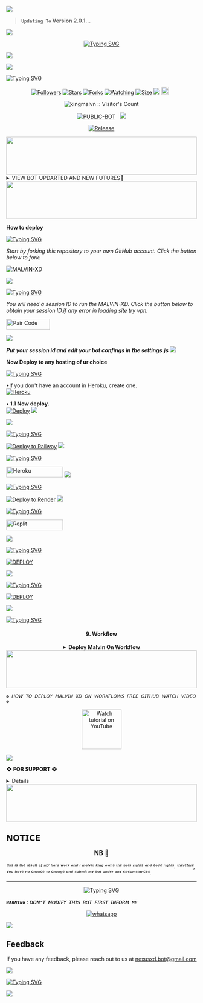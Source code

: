 <a><img src='https://i.imgur.com/LyHic3i.gif'/>

> **`Updating To` Version 2.0.1...**

<a><img src='https://i.imgur.com/LyHic3i.gif'/>

<p align="center"> 
  <p align="center">
  <a href="https://git.io/typing-svg"><img src="https://readme-typing-svg.demolab.com?font=Bungee+Shade&size=25&pause=1000&background=FF000000&width=435&lines=THIS+IS+MALVIN+XD+𝗩2 ❤️+;MALVIN-+XD-+𝗩2.0.1 🎉;CREATED+𝗕Y+MALVIN-KING ✔️" alt="Typing SVG" /></a>
  </p>

<a><img src='https://i.imgur.com/LyHic3i.gif'/>

<img align="center" height="auto"
src="https://files.catbox.moe/gld2vo.jpg?"/>

[![Typing SVG](https://readme-typing-svg.herokuapp.com?font=Rockstar-ExtraBold&size=30&pause=1000&color=0000FF&center=true&vCenter=true&width=815&height=60&lines=▇+▇+▇+▇+▇+▇+▇)](https://git.io/typing-svg)
<br>
<p align="center"
  <a href="https://github.com/kingmalvn/MALVIN-XD">
    
  
</p> 

 <p align="center">
<a href="https://github.com/kingmalvn/followers"><img title="Followers" src="https://img.shields.io/github/followers/kingmalvn?color=purple&style=flat-square"></a>
<a href="https://github.com/kingmalvn/MALVIN-XD/stargazers/"><img title="Stars" src="https://img.shields.io/github/stars/kingmalvn/MALVIN-XD?color=blue&style=flat-square"></a>
<a href="https://github.com/kingmalvn/MALVIN-XD/network/members"><img title="Forks" src="https://img.shields.io/github/forks/kingmalvn/MALVIN-XD?color=blue&style=flat-square"></a>
<a href="https://github.com/kingmalvn/MALVIN-XD/watchers"><img title="Watching" src="https://img.shields.io/github/watchers/kingmalvn/MALVIN-XD?label=Watchers&color=blue&style=flat-square"></a>
<a href="https://github.com/kingmalvn/MALVIN-XD/"><img title="Size" src="https://img.shields.io/github/repo-size/kingmalvn/MALVIN-XD?style=flat-square&color=green"></a>
<a href="https://hits.seeyoufarm.com"><img src="https://hits.seeyoufarm.com/api/count/incr/badge.svg?url=https%3A%2F%2Fgithub.com%2Fkingmalvn%2FMALVIN-XD&count_bg=%2379C83D&title_bg=%23555555&icon=probot.svg&icon_color=%2300FF6D&title=hits&edge_flat=false"/></a>
<a href="https://github.com/kingmalvn/MALVIN-XD/graphs/commit-activity"><img height="20" src="https://img.shields.io/badge/Maintained%3F-yes-green.svg"></a>&nbsp;&nbsp;</a>
<p align="center"><img src="https://profile-counter.glitch.me/{MALVIN-XD}/count.svg" alt="kingmalvn :: Visitor's Count" old_src="https://profile-counter.glitch.me/{kingmalvn}/count.svg" /></p>
<p align="center">
<a href="https://github.com/kingmalvn/MALVIN-XD"><img title="PUBLIC-BOT" src="https://img.shields.io/static/v1?label=Language&message=English&style=flat-square&color=darkpink"></a> &nbsp;
  <img src="https://komarev.com/ghpvc/?username=MALVIN-XD&label=VIEWS&style=flat-square&color=blue" />
</a>
<p align="center">
  <a href="https://github.com/kingmalvn/MALVIN-XD"><img title="Release" src="https://img.shields.io/badge/Release-beta%20v2.0-darkcyan.svg?style=for-the-badge&logo=appveyor" /></a>

<p align='center'>
    </p>
<img src="https://i.imgur.com/dBaSKWF.gif" height="100" width="100%">
</details>

<details>
<summary>VIEW BOT UPDARTED AND NEW FUTURES🍂</summary>
  
--------------------------
- **ANTI-DELETED 🚀**
- **ANTI-VIEWONCE 🚀**
- **AUTO-UPDATE 🚀**
- **AUTO_VOICE 🚀**
- **AUTO_STICKER 🚀**
- **AUTO_REPLY 🚀**
- **ALWAYS_ONLINE_OFFLINE 🚀**
- **STATUS_REPLY_REACT 🚀**
- © **POWERD BY MALVIN KING**

---------
</details>
<img src="https://i.imgur.com/dBaSKWF.gif" height="100" width="100%">

**How to deploy**

 [![Typing SVG](https://readme-typing-svg.herokuapp.com?font=monospace-ExtraBold&color=blue&lines=🙏+𝗙𝗢𝗥𝗞+𝗔𝗡𝗗+𝗦𝗧𝗔𝗥+⭐+𝗥𝗘𝗣𝗢+⤵️)](https://git.io/typing-svg)

*_Start by forking this repository to your own GitHub account. Click the button below to fork:_*

  <a href="https://github.com/kingmalvn/MALVIN-XD/fork"><img title="MALVIN-XD" src="https://img.shields.io/badge/FORK-MALVIN-XDh?color=darkblue&style=for-the-badge&logo=stackshare"></a>

<a><img src='https://i.imgur.com/LyHic3i.gif'/>

   
 [![Typing SVG](https://readme-typing-svg.herokuapp.com?font=monospace-ExtraBold&color=blue&lines=🤖+𝗚𝗘𝗧+𝗕𝗢𝗧+𝗦𝗘𝗦𝗦𝗜𝗢𝗡+𝗜𝗗+𝗟𝗜𝗡𝗞𝗦+⤵️)](https://git.io/typing-svg) 

*_You will need a session ID to run the MALVIN-XD. Click the button below to obtain your session ID.if any error in loading site try vpn:_*

<p align="centre">
<a href='https://malvin-pair-7260ba936e0b.herokuapp.com/' target="_blank"><img alt='Pair Code' src='https://img.shields.io/badge/-Get Pairing Code-pink?style=for-the-badge&logo=Whatsapp&logoColor=white'/< width=115 height=28/p></a>



<a><img src='https://i.imgur.com/LyHic3i.gif'/>

 ***Put your session id and edit your bot confings in the settings.js***
<a><img src='https://i.imgur.com/LyHic3i.gif'/>



**Now Deploy to any hosting of ur choice**

[![Typing SVG](https://readme-typing-svg.herokuapp.com?font=Rockstar-ExtraBold&color=blue&lines=𝗗𝗘𝗣𝗟𝗢𝗬+⤵️+𝗢𝗡+𝗛𝗘𝗥𝗢𝗞𝗨+🛰️)](https://git.io/typing-svg)

•If you don't have an account in Heroku, create one.
   <br>
    <a href='https://signup.heroku.com/' target="_blank"><img alt='Heroku' src='https://img.shields.io/badge/-Create-purple?style=for-the-badge&logo=heroku&logoColor=white'/></a>

**• 1.1 Now deploy.**
    <br>
[![Deploy](https://www.herokucdn.com/deploy/button.svg)](https://dashboard.heroku.com/new?template=https%3A%2F%2Fgithub.com%2Fkingmalvn%2FMALVIN-XD) 
<a><img src='https://i.imgur.com/LyHic3i.gif'/>
 
<a><img src='https://i.imgur.com/LyHic3i.gif'/>

[![Typing SVG](https://readme-typing-svg.herokuapp.com?font=Rockstar-ExtraBold&color=blue&lines=𝗗𝗘𝗣𝗟𝗢𝗬+⤵️+𝗢𝗡+𝗥𝗔𝗜𝗟𝗪𝗔𝗬+🛰️)](https://git.io/typing-svg)

[![Deploy to Railway](https://img.shields.io/badge/RAILWAY-100000?style=for-the-badge&logo=scan&logoColor=white&labelColor=black&color=black)](https://railway.com)
<a><img src='https://i.imgur.com/LyHic3i.gif'/>

[![Typing SVG](https://readme-typing-svg.herokuapp.com?font=Rockstar-ExtraBold&color=blue&lines=𝗗𝗘𝗣𝗟𝗢𝗬+⤵️+𝗢𝗡+𝗞𝗢𝗬𝗘𝗕+🛰️)](https://git.io/typing-svg)

<p align="left">
<a href='https://app.koyeb.com/services/deploy?type=git&repository=kingmalvn/MALVIN-XD&ports=3000&env[PREFIX]=.&env[SESSION_ID]=&env[ALWAYS_ONLINE]=false&env[MODE]=public&env[AUTO_STATUS_MSG]=Seen%20status%20by%20MALVIN-XD&env[AUTO_STATUS_REPLY]=false&env[AUTO_STATUS_SEEN]=true&env[AUTO_TYPING]=false&env[ANTI_LINK]=true&env[AUTO_REACT]=false&env[READ_MESSAGE]=false' target="_blank"><img alt='Heroku' src='https://img.shields.io/badge/-koyeb ‎ deploy-FF009D?style=for-the-badge&logo=koyeb&logoColor=white'/< width=150 height=28/p></a>
<a><img src='https://i.imgur.com/LyHic3i.gif'/>
   
[![Typing SVG](https://readme-typing-svg.herokuapp.com?font=Rockstar-ExtraBold&color=blue&lines=𝗗𝗘𝗣𝗟𝗢𝗬+⤵️+𝗢𝗡+𝗥𝗘𝗡𝗗𝗘𝗥+🛰️)](https://git.io/typing-svg)


[![Deploy to Render](https://binbashbanana.github.io/deploy-buttons/buttons/remade/render.svg)](https://dashboard.render.com/blueprint/new?repo=https%3A%2F%2Fgithub.com%2Fkingmalvn%2FMALVIN-XD)
<a><img src='https://i.imgur.com/LyHic3i.gif'/>

[![Typing SVG](https://readme-typing-svg.herokuapp.com?font=Rockstar-ExtraBold&color=blue&lines=𝗗𝗘𝗣𝗟𝗢𝗬+⤵️+𝗢𝗡+𝗥𝗘𝗣𝗟𝗜𝗧+🛰️)](https://git.io/typing-svg)

<p align="left">
<a href='https://replit.com/~' target="_blank"><img alt='Replit' src='https://img.shields.io/badge/-Replit Deploy-red?style=for-the-badge&logo=replit&logoColor=white'/< width=150 height=28/p></a> 

 <a><img src='https://i.imgur.com/LyHic3i.gif'/>
 
[![Typing SVG](https://readme-typing-svg.herokuapp.com?font=Rockstar-ExtraBold&color=blue&lines=𝗗𝗘𝗣𝗟𝗢𝗬+⤵️+𝗢𝗡+𝗚𝗟𝗜𝗧𝗖𝗛+🛰️)](https://git.io/typing-svg)

<a href='https://glitch.com/signup' target="_blank"><img alt='DEPLOY' src='https://img.shields.io/badge/GLITCH-h?color=pink&style=for-the-badge&logo=glitch'/></a></p>

<a><img src='https://i.imgur.com/LyHic3i.gif'/>

[![Typing SVG](https://readme-typing-svg.herokuapp.com?font=Rockstar-ExtraBold&color=blue&lines=𝗗𝗘𝗣𝗟𝗢𝗬+⤵️+𝗢𝗡+𝗖𝗢𝗗𝗘𝗦𝗣𝗔𝗖𝗘+🛰️)](https://git.io/typing-svg)

<a href='https://github.com/codespaces/new' target="_blank"><img alt='DEPLOY' src='https://img.shields.io/badge/CODESPACE-h?color=navy&style=for-the-badge&logo=visualstudiocode'/></a></p>

<a><img src='https://i.imgur.com/LyHic3i.gif'/>

[![Typing SVG](https://readme-typing-svg.herokuapp.com?font=Rockstar-ExtraBold&color=blue&lines=𝗗𝗘𝗣𝗟𝗢𝗬+⤵️+𝗢𝗡+𝗪𝗢𝗥𝗞𝗙𝗟𝗢𝗪𝗦+🛰️)](https://git.io/typing-svg)

 <h4 align="center">9. Workflow</h4>
<p style="text-align: center; font-size: 1.2em;">


<details>

<b><strong><summary align="center" style="color: Yello;">Deploy Malvin On Workflow</summary></strong></b>
<p style="text-align: center; font-size: 1.2em;">
 
<h8>Copy the workflow codes and then frok the repo edit config add session id then save and now click on repo action tag then click on start new workflow then paste workflow codes rename main.yml to deploy.yml and save the file</h8>
<h3 align-"center"> Important</h3>
<h6 align-"center">Attention! We do not take responsibility if your github account is suspended through this Deploy method, I advise you not to use this workflow deploy method in the latest github accounts, github accounts created a year or more ago have not received the risk of suspension so far, this works It will only be done for 6 hours, you need to update the code to reactivate it.</h6>

```
name: Node.js CI

on:
  push:
    branches:
      - main
  pull_request:
    branches:
      - main

jobs:
  build:

    runs-on: ubuntu-latest

    strategy:
      matrix:
        node-version: [20.x]

    steps:
    - name: Checkout repository
      uses: actions/checkout@v3

    - name: Set up Node.js
      uses: actions/setup-node@v3
      with:
        node-version: ${{ matrix.node-version }}

    - name: Install dependencies
      run: npm install

    - name: Start application
      run: npm start
```
</details> 
<img src="https://i.imgur.com/dBaSKWF.gif" height="100" width="100%">

`✠ 𝘏𝘖𝘞 𝘛𝘖 𝘋𝘌𝘗𝘓𝘖𝘠 𝘔𝘈𝘓𝘝𝘐𝘕 X𝘋 𝘖𝘕 𝘞𝘖𝘙𝘒𝘍𝘓𝘖𝘞𝘚 𝘍𝘙𝘌𝘌 𝘎𝘐𝘛𝘏𝘜𝘉 𝘞𝘈𝘛𝘊𝘏 𝘝𝘐𝘋𝘌𝘖 ✠`


<p align="center">
   <a href="https://youtu.be/B5Ab_X9Lht0?si=RwYO2cK_P42Hkwrc"><img src="https://i.ibb.co/71mYRh4/116-1161192-podcast-subscribe-listen-button-youtube-sign-hd-png.png" alt="Watch tutorial on YouTube" border="0"  width="105">
    </a>
</p>

<a><img src='https://i.imgur.com/LyHic3i.gif'/>


 **❖ FOR SUPPORT ❖**
 
<details>


Stay connected with the latest updates and community by joining our official WhatsApp group and channel. You can also contact the owner directly.
   <br>

<a><img src='https://i.imgur.com/LyHic3i.gif'/>

<a href="https://whatsapp.com/channel/0029Vac8SosLY6d7CAFndv3Z"><img src="https://img.shields.io/badge/%F0%9F%8E%89%20ᴊᴏɪɴ%20ᴏᴜʀ%20ᴡʜᴀᴛsᴀᴘᴘ%20ᴄʜᴀɴɴᴇʟ-red" alt="🔰 ᴊᴏɪɴ ᴍʏ ᴡʜᴀᴛsᴀᴘᴘ ɢʀᴏᴜᴘ ғᴏʀ ᴜᴘᴅᴀᴛᴇ 🔰" width="300"></a>


<a><img src='https://i.imgur.com/LyHic3i.gif'/>

<a href="https://youtube.com/@malvintech2"><img src="https://img.shields.io/badge/%F0%9F%8E%89%20ᴊᴏɪɴ%20ᴏᴜʀ%20ʏᴏᴜᴛᴜʙᴇ%20ᴄʜᴀɴɴᴇʟ-blue" alt="🔰 ᴊᴏɪɴ ᴍʏ ʏᴏᴜᴛᴜʙᴇ ғᴏʀ ᴜᴘᴅᴀᴛᴇ 🔰" width="300"></a>

</details>

<img src="https://i.imgur.com/dBaSKWF.gif" height="100" width="100%">

<h2 align="left">𝗡𝗢𝗧𝗜𝗖𝗘</h2>
<p style="text-align: center; font-size: 1.2em;">
  <strong>NB 🚫</strong><br>
   
_ᵗʰⁱˢ ⁱˢ ᵗʰᵉ ʳᵉˢᵘˡᵗ ᵒᶠ ᵐʸ  ʰᵃʳᵈ ʷᵒʳᵏ ᵃⁿᵈ ⁱ ᵐᵃˡᵛⁱⁿ ᵏⁱⁿᵍ  ᵒʷⁿˢ ᵗʰᵉ ᵇᵒᵗˢ ʳⁱᵍʰᵗˢ ᵃⁿᵈ ᶜᵒᵈᵉ ʳⁱᵍʰᵗˢ. ᵗʰᵉʳᵉᶠᵒʳᵉ, ʸᵒᵘ ʰᵃᵛᵉ ⁿᵒ ᶜʰᵃⁿᶜᵉ ᵗᵒ ᶜʰᵃⁿᵍᵉ ᵃⁿᵈ ˢᵘᵇᵐⁱᵗ ᵐʸ ᵇᵒᵗ ᵘⁿᵈᵉʳ ᵃⁿʸ ᶜⁱʳᶜᵘᵐˢᵗᵃⁿᶜᵉˢ._
</p>
    
***

</div>

</p> <p align="center">
<a href="https://git.io/typing-svg"><img src="https://readme-typing-svg.demolab.com?font=Rubik+Dirt&size=65&pause=1000&color=F29C75F&background=FF20A500&center=true&vCenter=true&width=1000&height=150&lines=THANK+YOU;FOR+USING+MALVIN+XD" alt="Typing SVG" /></a>


***`WARNING` : `𝘋𝘖𝘕'𝘛 𝘔𝘖𝘋𝘐𝘍𝘠 𝘛𝘏𝘐𝘚 𝘉𝘖𝘛 𝘍𝘐𝘙𝘚𝘛 𝘐𝘕𝘍𝘖𝘙𝘔 ME`***

<p align="center">
  <a href="https://wa.me/+263776388689?text=*ʜɪɪ+ᴍᴀʟᴠɪɴ--+ɪ+ɴᴇᴇᴅ+ʜᴇʟᴘ!.+ɪ+ᴍᴇssᴀɢᴇᴅ+ʏᴏᴜ+ғʀᴏᴍ+ᴍᴀʟᴠɪɴ-xᴅ+ʀᴇᴘᴏ!!.+ɪᴀᴍ+ᴀsᴋɪɴɢ+ғᴏʀ+ᴘᴇʀᴍɪssɪᴏɴ+ᴛᴏ+ᴄʟᴏɴᴇ+ʏᴏᴜʀ+ʙᴏᴛ+ɪ+ᴡɪʟʟ+ɢɪᴠᴇ+ᴘʀᴏᴘᴇʀ+ᴄʀᴇᴅɪᴛ!!*" target="_blank">
    <img alt="whatsapp" src="https://img.shields.io/badge/ Whatsapp -green?style=for-the-badge&logo=whatsapp&logoColor=white" />
<br>

<a><img src='https://i.imgur.com/LyHic3i.gif'/>

## Feedback
If you have any feedback, please reach out to us at nexusxd.bot@gmail.com


<a><img src='https://i.imgur.com/LyHic3i.gif'/>
 
<a href="https://git.io/typing-svg"><img src="https://readme-typing-svg.demolab.com?font=Fira+Code&pause=1000&width=435&lines=No+Love+No+Stress+for+Now🤪" alt="Typing SVG" /></a>

<a><img src='https://i.imgur.com/LyHic3i.gif'/>
